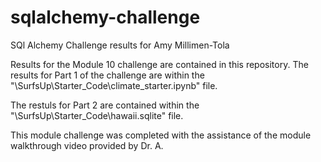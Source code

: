 # sqlalchemy-challenge
SQl Alchemy Challenge results for Amy Millimen-Tola

Results for the Module 10 challenge are contained in this repository. The results for Part 1 of the challenge are within the "\SurfsUp\Starter_Code\climate_starter.ipynb" file.

The restuls for Part 2 are contained within the "\SurfsUp\Starter_Code\hawaii.sqlite" file.

This module challenge was completed with the assistance of the module walkthrough video provided by Dr. A.  
